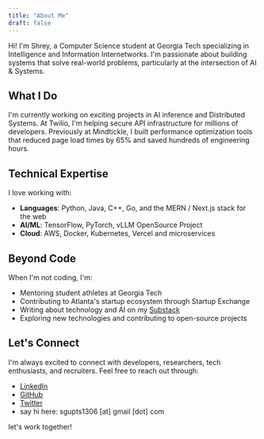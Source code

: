 ```yaml
---
title: "About Me"
draft: false
---
```


Hi! I'm Shrey, a Computer Science student at Georgia Tech specializing in Intelligence and Information Internetworks. I'm passionate about building systems that solve real-world problems, particularly at the intersection of AI & Systems.

## What I Do

I'm currently working on exciting projects in AI inference and Distributed Systems. At Twilio, I'm helping secure API infrastructure for millions of developers. Previously at Mindtickle, I built performance optimization tools that reduced page load times by 65% and saved hundreds of engineering hours.


## Technical Expertise

I love working with:
- **Languages**: Python, Java, C++, Go, and the MERN / Next.js stack for the web
- **AI/ML**: TensorFlow, PyTorch, vLLM OpenSource Project
- **Cloud**: AWS, Docker, Kubernetes, Vercel and microservices


## Beyond Code

When I'm not coding, I'm:
- Mentoring student athletes at Georgia Tech
- Contributing to Atlanta's startup ecosystem through Startup Exchange
- Writing about technology and AI on my [Substack](https://substack.com/@sgupta1306)
- Exploring new technologies and contributing to open-source projects

## Let's Connect

I'm always excited to connect with developers, researchers, tech enthusiasts, and recruiters. Feel free to reach out through:
- [LinkedIn](https://linkedin.com/in/shreygupta13)
- [GitHub](https://github.com/Shrey1306)
- [Twitter](https://x.com/ShreyG1306)
- say hi here: sgupts1306 [at] gmail [dot] com

let's work together!